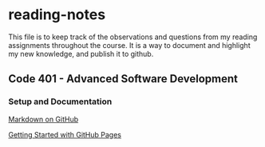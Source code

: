 <h1> reading-notes </h1>

This file is to keep track of the observations and questions from my reading assignments throughout the course. It is a way to document and highlight my new knowledge, and publish it to github.

<h2>Code 401 - Advanced Software Development</h2>





<h3>Setup and Documentation</h3>

[Markdown on GitHub](https://docs.github.com/en/get-started/writing-on-github/getting-started-with-writing-and-formatting-on-github/basic-writing-and-formatting-syntax)<br/>

[Getting Started with GitHub Pages](https://docs.github.com/en/pages/quickstart)